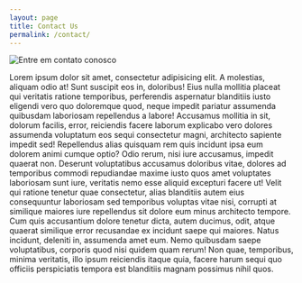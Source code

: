 ```yaml
---
layout: page
title: Contact Us
permalink: /contact/
---
```


![Entre em contato conosco](http://www.kitnivel.com/uploads/widget/image/601/335/60133596/Contact_Us.png)

Lorem ipsum dolor sit amet, consectetur adipisicing elit. A molestias, aliquam odio at! Sunt suscipit eos in, doloribus! Eius nulla mollitia placeat qui veritatis ratione temporibus, perferendis aspernatur blanditiis iusto eligendi vero quo doloremque quod, neque impedit pariatur assumenda quibusdam laboriosam repellendus a labore! Accusamus mollitia in sit, dolorum facilis, error, reiciendis facere laborum explicabo vero dolores assumenda voluptatum eos sequi consectetur magni, architecto sapiente impedit sed! Repellendus alias quisquam rem quis incidunt ipsa eum dolorem animi cumque optio? Odio rerum, nisi iure accusamus, impedit quaerat non. Deserunt voluptatibus accusamus doloribus vitae, dolores ad temporibus commodi repudiandae maxime iusto quos amet voluptates laboriosam sunt iure, veritatis nemo esse aliquid excepturi facere ut! Velit qui ratione tenetur quae consectetur, alias blanditiis autem eius consequuntur laboriosam sed temporibus voluptas vitae nisi, corrupti at similique maiores iure repellendus sit dolore eum minus architecto tempore. Cum quis accusantium dolore tenetur dicta, autem ducimus, odit, atque quaerat similique error recusandae ex incidunt saepe qui maiores. Natus incidunt, deleniti in, assumenda amet eum. Nemo quibusdam saepe voluptatibus, corporis quod nisi quidem quam rerum! Non quae, temporibus, minima veritatis, illo ipsum reiciendis itaque quia, facere harum sequi quo officiis perspiciatis tempora est blanditiis magnam possimus nihil quos.

